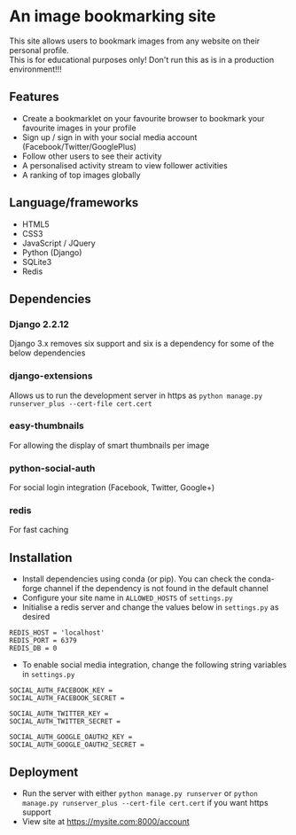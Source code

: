 # An image bookmarking site
This site allows users to bookmark images from any website on their personal profile.  
This is for educational purposes only! Don't run this as is in a production environment!!!  

## Features
- Create a bookmarklet on your favourite browser to bookmark your favourite images in your profile
- Sign up / sign in with your social media account (Facebook/Twitter/GooglePlus)
- Follow other users to see their activity
- A personalised activity stream to view follower activities
- A ranking of top images globally

## Language/frameworks
- HTML5
- CSS3
- JavaScript / JQuery
- Python (Django)
- SQLite3
- Redis

## Dependencies
### Django 2.2.12
Django 3.x removes six support and six is a dependency for some of the below dependencies
### django-extensions
Allows us to run the development server in https as
`python manage.py runserver_plus --cert-file cert.cert`
### easy-thumbnails
For allowing the display of smart thumbnails per image
### python-social-auth
For social login integration (Facebook, Twitter, Google+)
### redis
For fast caching

## Installation
- Install dependencies using conda (or pip). You can check the conda-forge channel if the dependency is not found in the default channel
- Configure your site name in `ALLOWED_HOSTS` of `settings.py`
- Initialise a redis server and change the values below in `settings.py` as desired
```
REDIS_HOST = 'localhost'
REDIS_PORT = 6379
REDIS_DB = 0
```
- To enable social media integration, change the following string variables in `settings.py`
```
SOCIAL_AUTH_FACEBOOK_KEY = 
SOCIAL_AUTH_FACEBOOK_SECRET =

SOCIAL_AUTH_TWITTER_KEY = 
SOCIAL_AUTH_TWITTER_SECRET = 

SOCIAL_AUTH_GOOGLE_OAUTH2_KEY = 
SOCIAL_AUTH_GOOGLE_OAUTH2_SECRET = 
```

## Deployment
- Run the server with either `python manage.py runserver` or
`python manage.py runserver_plus --cert-file cert.cert` if you want https support
- View site at https://mysite.com:8000/account
